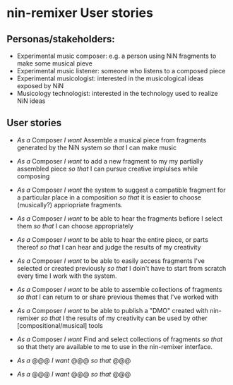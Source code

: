 # nin-remixer User stories

## Personas/stakeholders:

- Experimental music composer: e.g. a person using NiN fragments to make some musical pieve
- Experimental music listener: someone who listens to a composed piece
- Experimental musicologist: interested in the musicological ideas exposed by NiN
- Musicology technologist: interested in  the technology used to realize NiN ideas


## User stories

- _As a_ Composer _I want_ Assemble a musical piece from fragments generated by the NiN system _so that_ I can make music

- _As a_ Composer _I want_ to add a new fragment to my my partially assembled piece _so that_ I can pursue creative implulses while composing

- _As a_ Composer _I want_ the system to suggest a compatible fragment for a particular place in a composition _so that_ it is easier to choose (musically?) appriopriate fragments.

- _As a_ Composer _I want_ to be able to hear the fragments befiore I select them _so that_ I can choose appropriately

- _As a_ Composer _I want_ to be able to hear the entire piece, or parts thereof _so that_ I can hear and judge the results of my creativity

- _As a_ Composer _I want_ to be able to easily access fragments I've selected or created previously _so that_ I doin't have to start from scratch every time I work with the system.

- _As a_ Composer _I want_ to be able to assemble collections of fragments _so that_ I can return to or share previous themes that I've worked with

- _As a_ Composer _I want_ to be able to publish a "DMO" created with nin-remixer _so that_ I the results of my creativity can be used by other [compositional/musical] tools

- _As a_ Composer _I want_ Find and select collections of fragments _so that_ so that thety are available to me to use in the nin-remixer interface.

- _As a_ @@@ _I want_ @@@ _so that_ @@@

- _As a_ @@@ _I want_ @@@ _so that_ @@@


